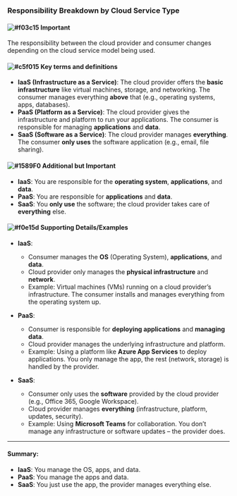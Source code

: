 ### Responsibility Breakdown by Cloud Service Type

#### ![#f03c15](https://placehold.co/15x15/f03c15/f03c15.png) **Important**
The responsibility between the cloud provider and consumer changes depending on the cloud service model being used.

#### ![#c5f015](https://placehold.co/15x15/c5f015/c5f015.png) **Key terms and definitions**
- **IaaS (Infrastructure as a Service)**: The cloud provider offers the **basic infrastructure** like virtual machines, storage, and networking. The consumer manages everything **above** that (e.g., operating systems, apps, databases).
- **PaaS (Platform as a Service)**: The cloud provider gives the infrastructure and platform to run your applications. The consumer is responsible for managing **applications** and **data**.
- **SaaS (Software as a Service)**: The cloud provider manages **everything**. The consumer **only uses** the software application (e.g., email, file sharing).

#### ![#1589F0](https://placehold.co/15x15/1589F0/1589F0.png) **Additional but Important**
- **IaaS**: You are responsible for the **operating system**, **applications**, and **data**.
- **PaaS**: You are responsible for **applications** and **data**.
- **SaaS**: You **only use** the software; the cloud provider takes care of **everything** else.

#### ![#f0e15d](https://placehold.co/15x15/f0e15d/f0e15d.png) **Supporting Details/Examples**
- **IaaS**:
  - Consumer manages the **OS** (Operating System), **applications**, and **data**.
  - Cloud provider only manages the **physical infrastructure** and **network**.
  - Example: Virtual machines (VMs) running on a cloud provider’s infrastructure. The consumer installs and manages everything from the operating system up.
  
- **PaaS**:
  - Consumer is responsible for **deploying applications** and **managing data**.
  - Cloud provider manages the underlying infrastructure and platform.
  - Example: Using a platform like **Azure App Services** to deploy applications. You only manage the app, the rest (network, storage) is handled by the provider.
  
- **SaaS**:
  - Consumer only uses the **software** provided by the cloud provider (e.g., Office 365, Google Workspace).
  - Cloud provider manages **everything** (infrastructure, platform, updates, security).
  - Example: Using **Microsoft Teams** for collaboration. You don’t manage any infrastructure or software updates – the provider does.

---

#### **Summary**:
- **IaaS**: You manage the OS, apps, and data.
- **PaaS**: You manage the apps and data.
- **SaaS**: You just use the app, the provider manages everything else.
